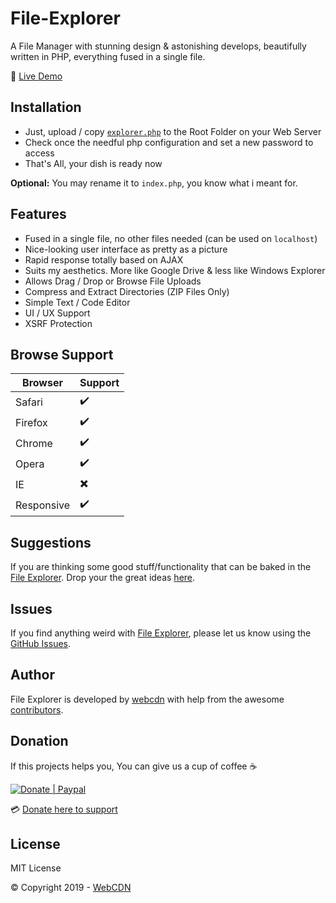 # File-Explorer

A File Manager with stunning design & astonishing develops, beautifully written in PHP, everything fused in a single file.

:link: [Live Demo](https://web-file-explorer.herokuapp.com/)



## Installation

* Just, upload / copy [`explorer.php`](https://github.com/webcdn/File-Explorer/raw/standalone/explorer.php) to the Root Folder on your Web Server
* Check once the needful php configuration and set a new password to access
* That's All, your dish is ready now

**Optional:** You may rename it to `index.php`, you know what i meant for.



## Features

* Fused in a single file, no other files needed (can be used on `localhost`)
* Nice-looking user interface as pretty as a picture
* Rapid response totally based on AJAX
* Suits my aesthetics. More like Google Drive & less like Windows Explorer
* Allows Drag / Drop or Browse File Uploads
* Compress and Extract Directories (ZIP Files Only)
* Simple Text / Code Editor
* UI / UX Support
* XSRF Protection




## Browse Support

| Browser       | Support                  |
| ------------- | ------------------------ |
| Safari        | :heavy_check_mark:       |
| Firefox       | :heavy_check_mark:       |
| Chrome        | :heavy_check_mark:       |
| Opera         | :heavy_check_mark:       |
| IE            | :heavy_multiplication_x: |
| Responsive    | :heavy_check_mark:       |


## Suggestions


If you are thinking some good stuff/functionality that can be baked in the [File Explorer](https://github.com/webcdn/File-Explorer). Drop your the great ideas [here](https://github.com/webcdn/File-Explorer/issues/1).



## Issues

If you find anything weird with [File Explorer](https://github.com/webcdn/File-Explorer), please let us know using the [GitHub Issues](https://github.com/webcdn/File-Explorer/issues).


## Author

File Explorer is developed by [webcdn](https://github.com/webcdn) with help from the awesome [contributors](https://github.com/webcdn/File-Explorer/graphs/contributors).



## Donation

If this projects helps you, You can give us a cup of coffee :coffee:

[![Donate | Paypal](https://camo.githubusercontent.com/d5d24e33e2f4b6fe53987419a21b203c03789a8f/68747470733a2f2f696d672e736869656c64732e696f2f62616467652f446f6e6174652d50617950616c2d677265656e2e737667)](https://gg.gg/contribute)

:credit_card: [Donate here to support](https://gg.gg/contribute)


## License

MIT License

:copyright: Copyright 2019 - [WebCDN](https://github.com/webcdn)